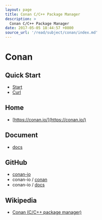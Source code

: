 ```yaml
---
layout: page
title: Conan C/C++ Package Manager
description: >
  Conan C/C++ Package Manager
date: 2017-05-05 18:44:57 +0800
source_url: '/read/subject/conan/index.md'
---
```


# Conan


## Quick Start

* [Start](start)
* [Curl](curl-simple)


## Home

* [https://conan.io/](https://conan.io/)


## Document

* [docs](http://docs.conan.io)


## GitHub

* [conan-io](https://github.com/conan-io)
* conan-io / [conan](https://github.com/conan-io/conan)
* conan-io / [docs](https://github.com/conan-io/docs)


## Wikipedia

* [Conan (C/C++ package manager)](https://en.wikipedia.org/wiki/Conan_(C/C%2B%2B_package_manager))
